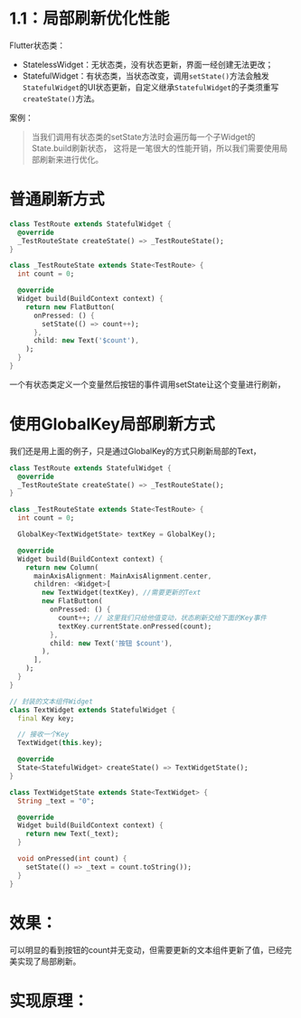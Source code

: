 # 1.1：局部刷新优化性能

Flutter状态类：
* StatelessWidget：无状态类，没有状态更新，界面一经创建无法更改；
* StatefulWidget：有状态类，当状态改变，调用`setState()`方法会触发`StatefulWidget`的UI状态更新，自定义继承`StatefulWidget`的子类须重写`createState()`方法。

案例：
> 当我们调用有状态类的setState方法时会遍历每一个子Widget的State.build刷新状态，
这将是一笔很大的性能开销，所以我们需要使用局部刷新来进行优化。

# 普通刷新方式
```dart
class TestRoute extends StatefulWidget {
  @override
  _TestRouteState createState() => _TestRouteState();
}

class _TestRouteState extends State<TestRoute> {
  int count = 0;

  @override
  Widget build(BuildContext context) {
    return new FlatButton(
      onPressed: () {
        setState(() => count++);
      },
      child: new Text('$count'),
    );
  }
}
```
一个有状态类定义一个变量然后按钮的事件调用setState让这个变量进行刷新，

# 使用GlobalKey局部刷新方式
我们还是用上面的例子，只是通过GlobalKey的方式只刷新局部的Text，
```dart
class TestRoute extends StatefulWidget {
  @override
  _TestRouteState createState() => _TestRouteState();
}

class _TestRouteState extends State<TestRoute> {
  int count = 0;

  GlobalKey<TextWidgetState> textKey = GlobalKey();

  @override
  Widget build(BuildContext context) {
    return new Column(
      mainAxisAlignment: MainAxisAlignment.center,
      children: <Widget>[
        new TextWidget(textKey), //需要更新的Text
        new FlatButton(
          onPressed: () {
            count++; // 这里我们只给他值变动，状态刷新交给下面的Key事件
            textKey.currentState.onPressed(count);
          },
          child: new Text('按钮 $count'),
        ),
      ],
    );
  }
}

// 封装的文本组件Widget
class TextWidget extends StatefulWidget {
  final Key key;

  // 接收一个Key
  TextWidget(this.key);

  @override
  State<StatefulWidget> createState() => TextWidgetState();
}

class TextWidgetState extends State<TextWidget> {
  String _text = "0";

  @override
  Widget build(BuildContext context) {
    return new Text(_text);
  }

  void onPressed(int count) {
    setState(() => _text = count.toString());
  }
}
```

# 效果：

可以明显的看到按钮的count并无变动，但需要更新的文本组件更新了值，已经完美实现了局部刷新。

# 实现原理：
